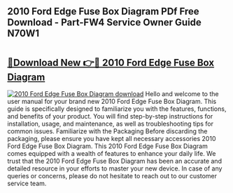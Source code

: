 ## 2010 Ford Edge Fuse Box Diagram PDf Free Download - Part-FW4 Service Owner Guide N70W1

# <h2><a href="http://dftcge.blite.top/?on=2010+Ford+Edge+Fuse+Box+Diagram">🔗Download New 👉🔴 2010 Ford Edge Fuse Box Diagram</a></h2>

[![2010 Ford Edge Fuse Box Diagram download](https://i.imgur.com/lujVjoI.png)](http://dftcge.blite.top/?on=2010+Ford+Edge+Fuse+Box+Diagram)
Hello and welcome to the user manual for your brand new 2010 Ford Edge Fuse Box Diagram. This guide is specifically designed to familiarize you with the features, functions, and benefits of your product. You will find step-by-step instructions for installation, usage, and maintenance, as well as troubleshooting tips for common issues. Familiarize with the Packaging Before discarding the packaging, please ensure you have kept all necessary accessories 2010 Ford Edge Fuse Box Diagram. This 2010 Ford Edge Fuse Box Diagram comes equipped with a wealth of features to enhance your daily life. We trust that the 2010 Ford Edge Fuse Box Diagram has been an accurate and detailed resource in your efforts to master your new device. In case of any queries or concerns, please do not hesitate to reach out to our customer service team.
